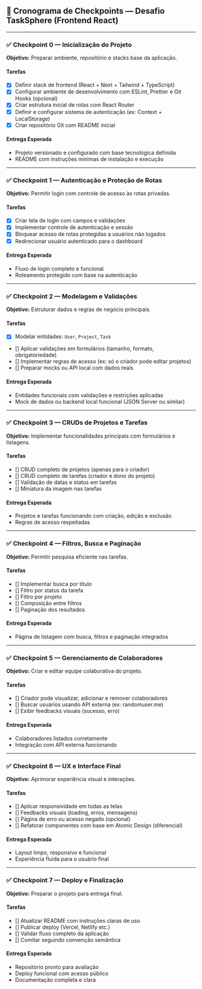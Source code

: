 ## 📆 Cronograma de Checkpoints — Desafio TaskSphere (Frontend React)

---

### ✅ **Checkpoint 0 — Inicialização do Projeto**

**Objetivo:** Preparar ambiente, repositório e stacks base da aplicação.

#### Tarefas

* [x] Definir stack de frontend (React + Next + Tailwind + TypeScript)
* [x] Configurar ambiente de desenvolvimento com ESLint, Prettier e Git Hooks (opcional)
* [x] Criar estrutura inicial de rotas com React Router
* [x] Definir e configurar sistema de autenticação (ex: Context + LocalStorage)
* [x] Criar repositório Git com README inicial

#### Entrega Esperada

* Projeto versionado e configurado com base tecnológica definida
* README com instruções mínimas de instalação e execução

---

### ✅ **Checkpoint 1 — Autenticação e Proteção de Rotas**

**Objetivo:** Permitir login com controle de acesso às rotas privadas.

#### Tarefas

* [x] Criar tela de login com campos e validações
* [x] Implementar controle de autenticação e sessão
* [x] Bloquear acesso de rotas protegidas a usuários não logados
* [x] Redirecionar usuário autenticado para o dashboard

#### Entrega Esperada

* Fluxo de login completo e funcional
* Roteamento protegido com base na autenticação

---

### ✅ **Checkpoint 2 — Modelagem e Validações**

**Objetivo:** Estruturar dados e regras de negócio principais.

#### Tarefas

* [x] Modelar entidades: `User`, `Project`, `Task`
* [] Aplicar validações em formulários (tamanho, formato, obrigatoriedade)
* [] Implementar regras de acesso (ex: só o criador pode editar projetos)
* [] Preparar mocks ou API local com dados reais

#### Entrega Esperada

* Entidades funcionais com validações e restrições aplicadas
* Mock de dados ou backend local funcional (JSON Server ou similar)

---

### ✅ **Checkpoint 3 — CRUDs de Projetos e Tarefas**

**Objetivo:** Implementar funcionalidades principais com formulários e listagens.

#### Tarefas

* [] CRUD completo de projetos (apenas para o criador)
* [] CRUD completo de tarefas (criador e dono do projeto)
* [] Validação de datas e status em tarefas
* [] Miniatura da imagem nas tarefas

#### Entrega Esperada

* Projetos e tarefas funcionando com criação, edição e exclusão
* Regras de acesso respeitadas

---

### ✅ **Checkpoint 4 — Filtros, Busca e Paginação**

**Objetivo:** Permitir pesquisa eficiente nas tarefas.

#### Tarefas

* [] Implementar busca por título
* [] Filtro por status da tarefa
* [] Filtro por projeto
* [] Composição entre filtros
* [] Paginação dos resultados

#### Entrega Esperada

* Página de listagem com busca, filtros e paginação integrados

---

### ✅ **Checkpoint 5 — Gerenciamento de Colaboradores**

**Objetivo:** Criar e editar equipe colaborativa do projeto.

#### Tarefas

* [] Criador pode visualizar, adicionar e remover colaboradores
* [] Buscar usuários usando API externa (ex: randomuser.me)
* [] Exibir feedbacks visuais (sucesso, erro)

#### Entrega Esperada

* Colaboradores listados corretamente
* Integração com API externa funcionando

---

### ✅ **Checkpoint 6 — UX e Interface Final**

**Objetivo:** Aprimorar experiência visual e interações.

#### Tarefas

* [] Aplicar responsividade em todas as telas
* [] Feedbacks visuais (loading, erros, mensagens)
* [] Página de erro ou acesso negado (opcional)
* [] Refatorar componentes com base em Atomic Design (diferencial)

#### Entrega Esperada

* Layout limpo, responsivo e funcional
* Experiência fluida para o usuário final

---

### ✅ **Checkpoint 7 — Deploy e Finalização**

**Objetivo:** Preparar o projeto para entrega final.

#### Tarefas

* [] Atualizar README com instruções claras de uso
* [] Publicar deploy (Vercel, Netlify etc.)
* [] Validar fluxo completo da aplicação
* [] Comitar seguindo convenção semântica

#### Entrega Esperada

* Repositório pronto para avaliação
* Deploy funcional com acesso público
* Documentação completa e clara


